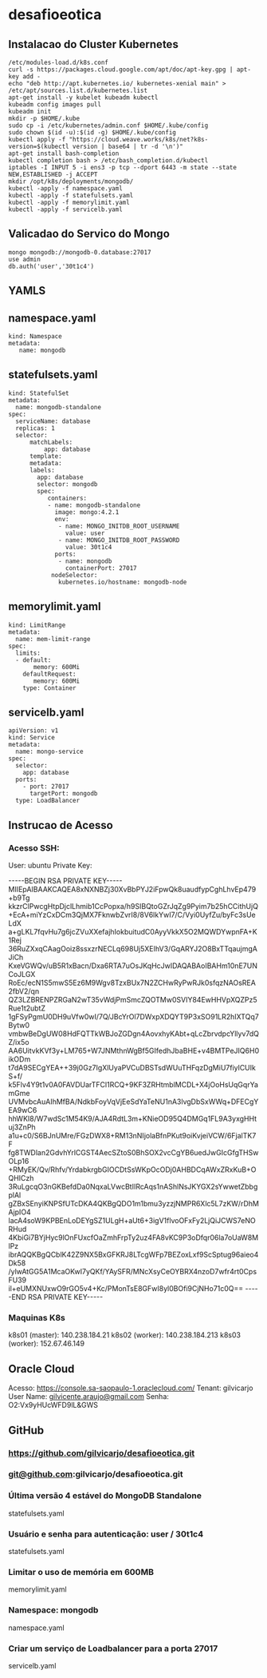 # desafioeotica

Instalacao do Cluster Kubernetes
-------------------------------------------------------------------------------
```
/etc/modules-load.d/k8s.conf
curl -s https://packages.cloud.google.com/apt/doc/apt-key.gpg | apt-key add -
echo "deb http://apt.kubernetes.io/ kubernetes-xenial main" > /etc/apt/sources.list.d/kubernetes.list
apt-get install -y kubelet kubeadm kubectl
kubeadm config images pull
kubeadm init
mkdir -p $HOME/.kube
sudo cp -i /etc/kubernetes/admin.conf $HOME/.kube/config
sudo chown $(id -u):$(id -g) $HOME/.kube/config
kubectl apply -f "https://cloud.weave.works/k8s/net?k8s-version=$(kubectl version | base64 | tr -d '\n')"
apt-get install bash-completion
kubectl completion bash > /etc/bash_completion.d/kubectl
iptables -I INPUT 5 -i ens3 -p tcp --dport 6443 -m state --state NEW,ESTABLISHED -j ACCEPT
mkdir /opt/k8s/deployments/mongodb/
kubectl -apply -f namespace.yaml
kubectl -apply -f statefulsets.yaml
kubectl -apply -f memorylimit.yaml
kubectl -apply -f servicelb.yaml
```

Valicadao do Servico do Mongo
-------------------------------------------------------------------------------

```kubectl exec -it mongodb-0 sh
mongo mongodb://mongodb-0.database:27017
use admin
db.auth('user','30t1c4')
```

YAMLS
-------------------------------------------------------------------------------

## namespace.yaml

```apiVersion: v1
kind: Namespace
metadata:
   name: mongodb
```

## statefulsets.yaml

```apiVersion: v1
kind: StatefulSet
metadata:
  name: mongodb-standalone
spec:
  serviceName: database
  replicas: 1
  selector:
      matchLabels:
          app: database
      template:
      metadata:
      labels:
        app: database
        selector: mongodb
        spec:
           containers:
           - name: mongodb-standalone
             image: mongo:4.2.1
             env:
              - name: MONGO_INITDB_ROOT_USERNAME
                value: user
              - name: MONGO_INITDB_ROOT_PASSWORD
                value: 30t1c4
             ports:
              - name: mongodb
                containerPort: 27017
            nodeSelector:
              kubernetes.io/hostname: mongodb-node
```

## memorylimit.yaml

```apiVersion: v1
kind: LimitRange
metadata:
  name: mem-limit-range
spec:
  limits:
  - default:
       memory: 600Mi
    defaultRequest:
       memory: 600Mi
    type: Container
```

## servicelb.yaml

```
apiVersion: v1
kind: Service
metadata:
  name: mongo-service
spec:
  selector:
    app: database
  ports:
    - port: 27017
      targetPort: mongodb
  type: LoadBalancer
  ```

Instrucao de Acesso
-------------------------------------------------------------------------------

### Acesso SSH:

User: ubuntu
Private Key:

-----BEGIN RSA PRIVATE KEY-----
MIIEpAIBAAKCAQEA8xNXNBZj30XvBbPYJ2iFpwQk8uaudfypCghLhvEp479+b9Tg
kkzrClPwcgHtpDjclLhmib1CcPopxa/h9SIBQtoGZrJqZg9Pyim7b25hCCithUjQ
+EcA+miYzCxDCm3QjMX7FknwbZvrI8/8V6lkYwI7/C/Vyi0UyfZu/byFc3sUeLdX
a+gLKL7fqvHu7g6jcZVuXXefajhIokbuitudC0AyyVkkX5O2MQWDYwpnFA+K1Rej
36RuZXxqCAagOoiz8ssxzrNECLq698Uj5XEIhV3/GqARYJ2O8BxTTqaujmgAJiCh
KxeVGWQv/uB5R1xBacn/Dxa6RTA7uOsJKqHcJwIDAQABAoIBAHm10nE7UNCoJLGX
RoEc/ecN1S5mwS5Ez6M9Wgv8TzxBUx7N2ZCHwRyPwRJk0sfqzNAOsREA2fbV2/qn
QZ3LZBRENPZRGaN2wT35vWdjPmSmcZQOTMw0SVIY84EwHHVpXQZPz5Rue1t2ubtZ
1gFSyPgmU0DH9uVfw0wI/7Q/JBcYrOl7DWxpXDQYT9P3xSO91LR2hIXTQq7Bytw0
vmbwBeDgUW08HdFQTTkWBJoZGDgn4AovxhyKAbt+qLcZbrvdpcYllyv7dQZ/ix5o
AA6UitvkKVf3y+LM765+W7JNMthnWgBf5GIfedhJbaBHE+v4BMTPeJIQ6H0ikODm
t7dA9SECgYEA++39j0Gz7IgXlUyaPVCuDBSTsdWUuTHFqzDgMiU7fiylCUIkS+f/
k5Flv4Y9t1v0A0FAVDUarTFCl1RCQ+9KF3ZRHtmblMCDL+X4jOoHsUqGqrYamGme
UVMvbcAuAIhMfBA/NdkbFoyVqVjEeSdYaTeNU1nA3lvgDbSxWWq+DFECgYEA9wC6
hhWKI8/W7wdSc1M54K9/AJA4RdtL3m+KNieOD95Q4DMGq1FL9A3yxgHHtuj3ZnPh
a1u+c0/S6BJnUMre/FGzDWX8+RM13nNIjolaBfnPKut9oiKvjeiVCW/6FjalTK7F
fg8TWDlan2GdvhYrlCGST4AecSZtoS0BhSOX2vcCgYB6uedJwGIcGfgTHSwOLp16
+RMyEK/Qv/Rhfv/YrdabkrgbGIOCDtSsWKpOcODj0AHBDCqAWxZRxKuB+OQHICzh
3RuLgcqO3nGKBefdDa0NqxaLVwcBtIIRcAqs1nAShlNsJKYGX2sYwwetZbbgplAl
gZBxSEnyiKNPSfUTcDKA4QKBgQDO1m1bmu3yzzjNMPR6Xlc5L7zKW/rDhMAjpIO4
lacA4soW9KPBEnLoDEYgSZ1ULgH+aUt6+3igV1flvoOFxFy2LjQiJCWS7eNORHud
4KbiGi7BYjHyc9lOnFUxcfOaZmhFrpTy2uz4FA8vKC9P3oDfqr06la7oUaW8MlPz
ibrAQQKBgQCblK42Z9NX5BxGFKRJ8LTcgWFp7BEZoxLxf9ScSptug96aieo4Dk58
/ylwAtGG5A1McaOKwI7yQKf/YAySFR/MNcXsyCeOYBRX4nzoD7wfr4rt0CpsFU39
il+eUMXNUxwO9rGO5v4+Kc/PMonTsE8GFwI8yl0BOfi9CjNHo71c0Q==
-----END RSA PRIVATE KEY-----

### Maquinas K8s

k8s01 (master): 140.238.184.21
k8s02 (worker): 140.238.184.213
k8s03 (worker): 152.67.46.149

Oracle Cloud
-------------------------------------------------------------------------------

Acesso: https://console.sa-saopaulo-1.oraclecloud.com/
Tenant: gilvicarjo
User Name: gilvicente.araujo@gmail.com
Senha: O2:Vx9yHUcWFD9lL&GWS

GitHub
-------------------------------------------------------------------------------

### https://github.com/gilvicarjo/desafioeotica.git 
### git@github.com:gilvicarjo/desafioeotica.git

### Última versão 4 estável do MongoDB Standalone

statefulsets.yaml
 
### Usuário e senha para autenticação: user / 30t1c4

statefulsets.yaml

### Limitar o uso de memória em 600MB

memorylimit.yaml

### Namespace: mongodb
  
namespace.yaml

### Criar um serviço de Loadbalancer para a porta 27017

servicelb.yaml




